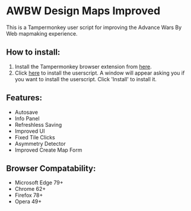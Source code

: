 # AWBW Design Maps Improved
This is a Tampermonkey user script for improving the Advance Wars By Web mapmaking experience.
## How to install:
1. Install the Tampermonkey browser extension from [here](https://www.tampermonkey.net/).
2. Click [here](https://github.com/TheGamerASD/AWBW-Design-Maps-Improved/raw/main/userscript.user.js) to install the userscript. A window will appear asking you if you want to install the userscript. Click 'Install' to install it.
## Features:
* Autosave
* Info Panel
* Refreshless Saving
* Improved UI
* Fixed Tile Clicks
* Asymmetry Detector
* Improved Create Map Form
## Browser Compatability:
* Microsoft Edge 79+
* Chrome 62+
* Firefox 78+
* Opera 49+
